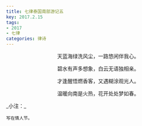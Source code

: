 ```yaml
---
title: 七律泰国南部游记五
key: 2017.2.15
tags: 
- 2017
- 七律
categories: 律诗
---
```


<p align="center">天蓝海绿洗风尘，一路悠闲伴我心。
</p>
<p align="center">碧水有声多想象，白云无语独相亲。
</p>
<p align="center">才逢醒悟燃香客，又遇糊涂观光人。
</p>
<p align="center">温暖向南是火热，花开处处梦如春。
</p>
_小注：_

```
写在情人节。
```
